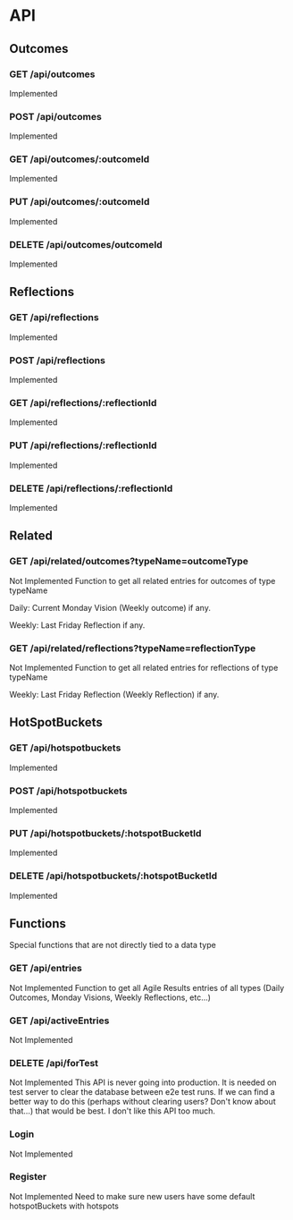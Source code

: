 # API

## Outcomes

### GET /api/outcomes
Implemented

### POST /api/outcomes
Implemented

### GET /api/outcomes/:outcomeId
Implemented

### PUT /api/outcomes/:outcomeId
Implemented

### DELETE /api/outcomes/outcomeId
Implemented



## Reflections

### GET /api/reflections
Implemented

### POST /api/reflections
Implemented

### GET /api/reflections/:reflectionId
Implemented

### PUT /api/reflections/:reflectionId
Implemented

### DELETE /api/reflections/:reflectionId
Implemented



## Related

### GET /api/related/outcomes?typeName=outcomeType
Not Implemented
Function to get all related entries for outcomes of type typeName

Daily:
Current Monday Vision (Weekly outcome) if any.

Weekly:
Last Friday Reflection if any.


### GET /api/related/reflections?typeName=reflectionType
Not Implemented
Function to get all related entries for reflections of type typeName

Weekly:
Last Friday Reflection (Weekly Reflection) if any.


## HotSpotBuckets

### GET /api/hotspotbuckets
Implemented

### POST /api/hotspotbuckets
Implemented

### PUT /api/hotspotbuckets/:hotspotBucketId
Implemented

### DELETE /api/hotspotbuckets/:hotspotBucketId
Implemented


## Functions

Special functions that are not directly tied to a data type

### GET /api/entries
Not Implemented
Function to get all Agile Results entries of all types (Daily Outcomes, Monday Visions, Weekly Reflections, etc...)

### GET /api/activeEntries
Not Implemented

### DELETE /api/forTest
Not Implemented
This API is never going into production. It is needed on test server to clear the database between e2e test runs.
If we can find a better way to do this (perhaps without clearing users? Don't know about that...) that would be best. 
I don't like this API too much.



### Login
Not Implemented

### Register
Not Implemented
Need to make sure new users have some default hotspotBuckets with hotspots
